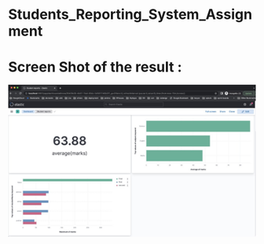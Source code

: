 # Students_Reporting_System_Assignment
# Screen Shot of the result :
<div align="center">
<img src="https://github.com/abhayanigam/Students_Reporting_System_Assignment/blob/test/ResultSS.jpeg"/>
</div>

